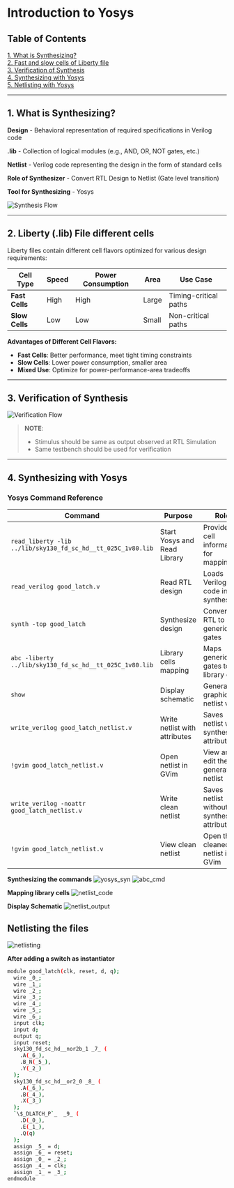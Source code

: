 # Introduction to Yosys

## Table of Contents

[1. What is Synthesizing?](#1-what-is-synthesizing)  
[2. Fast and slow cells of Liberty file](#2-liberty-lib-file-different-cells)  
[3. Verification of Synthesis](#3-verification-of-synthesis)  
[4. Synthesizing with Yosys](#4-synthesizing-with-yosys)  
[5. Netlisting with Yosys](#netlisting-the-files)

---

## 1. What is Synthesizing?

**Design** - Behavioral representation of required specifications in Verilog code

**.lib** - Collection of logical modules (e.g., AND, OR, NOT gates, etc.)

**Netlist** - Verilog code representing the design in the form of standard cells

**Role of Synthesizer** - Convert RTL Design to Netlist (Gate level transition)

**Tool for Synthesizing** - Yosys

![Synthesis Flow](./Images/synthesize_flow.png)

---

## 2. Liberty (.lib) File different cells 

Liberty files contain different cell flavors optimized for various design requirements:

| Cell Type | Speed | Power Consumption | Area | Use Case |
|-----------|-------|-------------------|------|----------|
| **Fast Cells** | High | High | Large | Timing-critical paths |
| **Slow Cells** | Low | Low | Small | Non-critical paths |

**Advantages of Different Cell Flavors:**
- **Fast Cells**: Better performance, meet tight timing constraints
- **Slow Cells**: Lower power consumption, smaller area
- **Mixed Use**: Optimize for power-performance-area tradeoffs

---

## 3. Verification of Synthesis

![Verification Flow](./Images/verification_syn.png)

> **NOTE**:  
> - Stimulus should be same as output observed at RTL Simulation  
> - Same testbench should be used for verification

---

## 4. Synthesizing with Yosys

### Yosys Command Reference

| Command | Purpose | Role |
|---------|---------|------|
| `read_liberty -lib ../lib/sky130_fd_sc_hd__tt_025C_1v80.lib` | Start Yosys and Read Library | Provides cell information for mapping |
| `read_verilog good_latch.v` | Read RTL design | Loads Verilog code into synthesizer |
| `synth -top good_latch` | Synthesize design | Converts RTL to generic gates |
| `abc -liberty ../lib/sky130_fd_sc_hd__tt_025C_1v80.lib` | Library cells mapping | Maps generic gates to library cells |
| `show` | Display schematic | Generates graphical netlist view |
| `write_verilog good_latch_netlist.v` | Write netlist with attributes | Saves netlist with synthesis attributes |
| `!gvim good_latch_netlist.v` | Open netlist in GVim	| View and edit the generated netlist |
| `write_verilog -noattr good_latch_netlist.v` | Write clean netlist | Saves netlist without synthesis attributes |
| `!gvim good_latch_netlist.v` | View clean netlist | Open the cleaned netlist in GVim |

**Synthesizing the commands**
![yosys_syn](./Images/yosys_syn.png)
![abc_cmd](./Images/abc_cmd.png)

**Mapping library cells**
![netlist_code](./Images/netlist_code.png)

**Display Schematic**
![netlist_output](./Images/netlist_output.png)

## **Netlisting the files**
![netlisting](./Images/netlisting.png)

**After adding a switch as instantiator**
```bash
module good_latch(clk, reset, d, q);
  wire _0_;
  wire _1_;
  wire _2_;
  wire _3_;
  wire _4_;
  wire _5_;
  wire _6_;
  input clk;
  input d;
  output q;
  input reset;
  sky130_fd_sc_hd__nor2b_1 _7_ (
    .A(_6_),
    .B_N(_5_),
    .Y(_2_)
  );
  sky130_fd_sc_hd__or2_0 _8_ (
    .A(_6_),
    .B(_4_),
    .X(_3_)
  );
  `\$_DLATCH_P`_  _9_ (
    .D(_0_),
    .E(_1_),
    .Q(q)
  );
  assign _5_ = d;
  assign _6_ = reset;
  assign _0_ = _2_;
  assign _4_ = clk;
  assign _1_ = _3_;
endmodule
```
